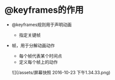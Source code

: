 # @keyframes的作用

 - @keyframes规则用于声明动画

   - 指定关键帧


 - 帧，用于分解动画动作

   - 每个帧代表某个时间点
   - 定义每个帧上的动作

   ![](/assets/屏幕快照 2016-10-23 下午1.34.33.png)